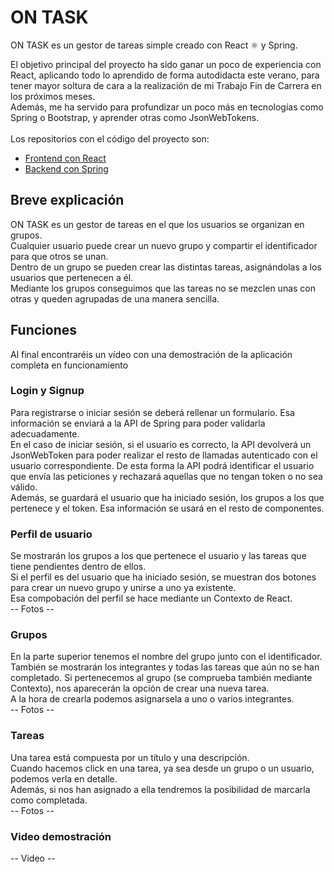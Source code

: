 # ON TASK
ON TASK es un gestor de tareas simple creado con React :atom_symbol: y Spring.<br>

El objetivo principal del proyecto ha sido ganar un poco de experiencia con React, aplicando todo lo aprendido de forma autodidacta este verano, para tener mayor soltura de cara a la realización de mi Trabajo Fin de Carrera en los próximos meses.<br>
Además, me ha servido para profundizar un poco más en tecnologías como Spring o Bootstrap, y aprender otras como JsonWebTokens.
<br><br>
Los repositorios con el código del proyecto son:<br>
- [Frontend con React](https://github.com/SergioCarrascosaSanchez/ON-TASK-React)
- [Backend con Spring](https://github.com/SergioCarrascosaSanchez/ON-TASK-SpringBoot)

## Breve explicación
ON TASK es un gestor de tareas en el que los usuarios se organizan en grupos. <br>
Cualquier usuario puede crear un nuevo grupo y compartir el identificador para que otros se unan. <br>
Dentro de un grupo se pueden crear las distintas tareas, asignándolas a los usuarios que pertenecen a él.<br>
Mediante los grupos conseguimos que las tareas no se mezclen unas con otras y queden agrupadas de una manera sencilla.

## Funciones
Al final encontraréis un vídeo con una demostración de la aplicación completa en funcionamiento

### Login y Signup
Para registrarse o iniciar sesión se deberá rellenar un formulario. Esa información se enviará a la API de Spring para poder validarla adecuadamente. <br>
En el caso de iniciar sesión, si el usuario es correcto, la API devolverá un JsonWebToken para poder realizar el resto de llamadas autenticado con el usuario correspondiente. De esta forma la API podrá identificar el usuario que envía las peticiones y rechazará aquellas que no tengan token o no sea válido.<br>
Además, se guardará el usuario que ha iniciado sesión, los grupos a los que pertenece y el token. Esa información se usará en el resto de componentes.

### Perfil de usuario
Se mostrarán los grupos a los que pertenece el usuario y las tareas que tiene pendientes dentro de ellos.<br>
Si el perfil es del usuario que ha iniciado sesión, se muestran dos botones para crear un nuevo grupo y unirse a uno ya existente.<br> 
Esa compobación del perfil se hace mediante un Contexto de React.<br>
-- Fotos --

### Grupos
En la parte superior tenemos el nombre del grupo junto con el identificador.<br>
También se mostrarán los integrantes y todas las tareas que aún no se han completado. 
Si pertenecemos al grupo (se comprueba también mediante Contexto), nos aparecerán la opción de crear una nueva tarea. <br>
A la hora de crearla podemos asignarsela a uno o varios integrantes.<br>
-- Fotos --

### Tareas
Una tarea está compuesta por un título y una descripción.<br>
Cuando hacemos click en una tarea, ya sea desde un grupo o un usuario, podemos verla en detalle.<br>
Además, si nos han asignado a ella tendremos la posibilidad de marcarla como completada.<br>
-- Fotos --

### Video demostración
-- Video --
